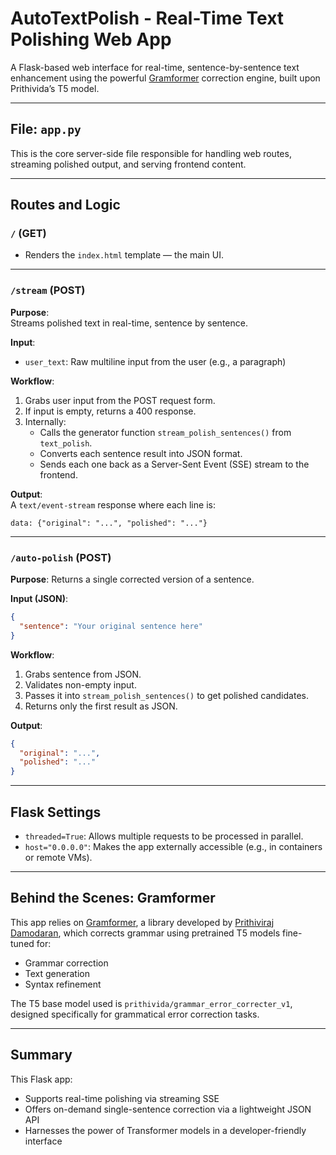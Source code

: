 
# AutoTextPolish - Real-Time Text Polishing Web App

A Flask-based web interface for real-time, sentence-by-sentence text enhancement using the powerful [Gramformer](https://github.com/PrithivirajDamodaran/Gramformer) correction engine, built upon Prithivida’s T5 model.

---

## File: `app.py`

This is the core server-side file responsible for handling web routes, streaming polished output, and serving frontend content.

---

## Routes and Logic

### `/` (GET)
- Renders the `index.html` template — the main UI.

---

### `/stream` (POST)
**Purpose**:  
Streams polished text in real-time, sentence by sentence.

**Input**:  
- `user_text`: Raw multiline input from the user (e.g., a paragraph)

**Workflow**:
1. Grabs user input from the POST request form.
2. If input is empty, returns a 400 response.
3. Internally:
   - Calls the generator function `stream_polish_sentences()` from `text_polish`.
   - Converts each sentence result into JSON format.
   - Sends each one back as a Server-Sent Event (SSE) stream to the frontend.

**Output**:  
A `text/event-stream` response where each line is:
```text
data: {"original": "...", "polished": "..."}
````

---

### `/auto-polish` (POST)

**Purpose**:
Returns a single corrected version of a sentence.

**Input (JSON)**:

```json
{
  "sentence": "Your original sentence here"
}
```

**Workflow**:

1. Grabs sentence from JSON.
2. Validates non-empty input.
3. Passes it into `stream_polish_sentences()` to get polished candidates.
4. Returns only the first result as JSON.

**Output**:

```json
{
  "original": "...",
  "polished": "..."
}
```

---

## Flask Settings

* `threaded=True`: Allows multiple requests to be processed in parallel.
* `host="0.0.0.0"`: Makes the app externally accessible (e.g., in containers or remote VMs).

---

## Behind the Scenes: Gramformer

This app relies on [Gramformer](https://github.com/PrithivirajDamodaran/Gramformer), a library developed by [Prithiviraj Damodaran](https://github.com/PrithivirajDamodaran), which corrects grammar using pretrained T5 models fine-tuned for:

* Grammar correction
* Text generation
* Syntax refinement

The T5 base model used is `prithivida/grammar_error_correcter_v1`, designed specifically for grammatical error correction tasks.

---

## Summary

This Flask app:

* Supports real-time polishing via streaming SSE
* Offers on-demand single-sentence correction via a lightweight JSON API
* Harnesses the power of Transformer models in a developer-friendly interface

```
```
